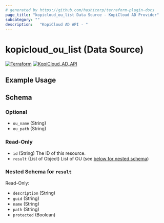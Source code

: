 ```yaml
---
# generated by https://github.com/hashicorp/terraform-plugin-docs
page_title: "kopicloud_ou_list Data Source - KopiCloud AD Provider"
subcategory: ""
description:   "KopiCloud AD API - "
---
```


# kopicloud_ou_list (Data Source)
[![Terraform](https://img.shields.io/badge/terraform-v1.3+-blue.svg)](https://www.terraform.io/downloads.html) 
[![KopiCloud_AD_API](https://img.shields.io/badge/kopiCloud_ad-v1.0+-blueviolet.svg)](https://www.kopicloud-ad-api.com)


## Example Usage


<!-- schema generated by tfplugindocs -->
## Schema

### Optional

- `ou_name` (String)
- `ou_path` (String)

### Read-Only

- `id` (String) The ID of this resource.
- `result` (List of Object) List of OU (see [below for nested schema](#nestedatt--result))

<a id="nestedatt--result"></a>
### Nested Schema for `result`

Read-Only:

- `description` (String)
- `guid` (String)
- `name` (String)
- `path` (String)
- `protected` (Boolean)


